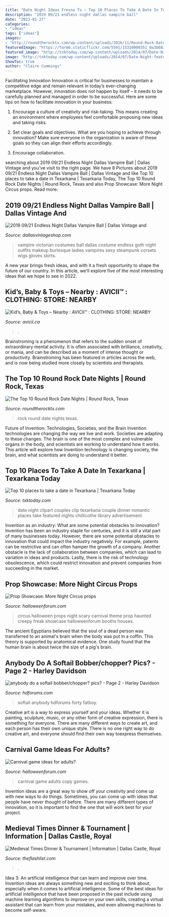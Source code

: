 ```yaml
---
title: "Date Night Ideas Fresno Tx ~ Top 10 Places To Take A Date In Texarkana"
description: "2019 09/21 endless night dallas vampire ball"
date: "2023-01-27"
categories:
- "ideas"
tags: ["ideas"]
images:
- "http://roundtherocktx.com/wp-content/uploads/2016/11/Round-Rock-Date-Nights-.jpg"
featuredImage: "https://farm6.staticflickr.com/5591/15310900351_0a3b683691_b.jpg"
featured_image: "http://txktoday.com/wp-content/uploads/2014/07/Date-Night-featured-image.jpg"
image: "http://txktoday.com/wp-content/uploads/2014/07/Date-Night-featured-image.jpg"
ShowToc: true
author: "Claire Cummings"
---
```



Facilitating Innovation
Innovation is critical for businesses to maintain a competitive edge and remain relevant in today’s ever-changing marketplace. However, innovation does not happen by itself – it needs to be carefully planned and managed in order to be successful. Here are some tips on how to facilitate innovation in your business:
1. Encourage a culture of creativity and risk-taking. This means creating an environment where employees feel comfortable proposing new ideas and taking risks.

2. Set clear goals and objectives. What are you hoping to achieve through innovation? Make sure everyone in the organization is aware of these goals so they can align their efforts accordingly.

3. Encourage collaboration.

	

		
searching about 2019 09/21 Endless Night Dallas Vampire Ball | Dallas Vintage and you've visit to the right page. We have 8 Pictures about 2019 09/21 Endless Night Dallas Vampire Ball | Dallas Vintage and like Top 10 places to take a date in Texarkana | Texarkana Today, The Top 10 Round Rock Date Nights | Round Rock, Texas and also Prop Showcase: More Night Circus props. Read more:
		
    
## 2019 09/21 Endless Night Dallas Vampire Ball | Dallas Vintage And

<img loading=lazy src="http://dallasvintageshop.com/wp-content/uploads/2016/09/Photo-Sep-21-7-32-25-PM-1.jpg" onerror="this.onerror=null;this.src='https://tse3.mm.bing.net/th?id=OIP.XK23lbnwkstTUlXRqeGDagAAAA&amp;pid=15.1';" alt="2019 09/21 Endless Night Dallas Vampire Ball | Dallas Vintage and">

_Source: dallasvintageshop.com_

>vampire victorian costumes ball dallas costume endless goth night outfits makeup burlesque ladies vampires sexy steampunk corsets wigs gloves skirts. 

	

A new year brings fresh ideas, and with it a fresh opportunity to shape the future of our country.  In this article, we'll explore five of the most interesting ideas that we hope to see in 2022. 

    
## Kid’s, Baby &amp; Toys – Nearby : AVICII™ : CLOTHING: STORE: NEARBY

<img loading=lazy src="https://www.avicii.ca/wp-content/uploads/2018/05/AVICII-CLOTHING-STORE-FOR-BAGS-NEARBY.jpg" onerror="this.onerror=null;this.src='https://tse4.mm.bing.net/th?id=OIP.jna1LUyGLuGZdoo3x6XVbQAAAA&amp;pid=15.1';" alt="Kid’s, Baby &amp; Toys – Nearby : AVICII™ : CLOTHING: STORE: NEARBY">

_Source: avicii.ca_

>. 

	

Brainstroming is a phenomenon that refers to the sudden onset of extraordinary mental activity. It is often associated with brilliance, creativity, or mania, and can be described as a moment of intense thought or productivity. Brainstroming has been featured in articles across the web, and is now being studied more closely by scientists and therapists.

    
## The Top 10 Round Rock Date Nights | Round Rock, Texas

<img loading=lazy src="http://roundtherocktx.com/wp-content/uploads/2016/11/Round-Rock-Date-Nights-.jpg" onerror="this.onerror=null;this.src='https://tse3.mm.bing.net/th?id=OIP.5v3eIusktq16X1RGgj5_7AHaFi&amp;pid=15.1';" alt="The Top 10 Round Rock Date Nights | Round Rock, Texas">

_Source: roundtherocktx.com_

>rock round date nights texas. 

	

Future of Invention: Technologies, Societies, and the Brain
Invention technologies are changing the way we live and work. Societies are adapting to these changes. The brain is one of the most complex and vulnerable organs in the body, and scientists are working to understand how it works. This article will explore how Invention technology is changing society, the brain, and what scientists are doing to understand it better.

    
## Top 10 Places To Take A Date In Texarkana | Texarkana Today

<img loading=lazy src="http://txktoday.com/wp-content/uploads/2014/07/Date-Night-featured-image.jpg" onerror="this.onerror=null;this.src='https://tse4.mm.bing.net/th?id=OIP.t3JchcIyBPXLgB_uI0BkUgHaDh&amp;pid=15.1';" alt="Top 10 places to take a date in Texarkana | Texarkana Today">

_Source: txktoday.com_

>date night clipart couples clip texarkana couple dinner romantic places take featured nights chillicothe library advertisement. 

	

Invention as an industry: What are some potential obstacles to innovation?
Invention has been an industry staple for centuries, and it is still a vital part of many businesses today. However, there are some potential obstacles to innovation that could impact the industry negatively. For example, patents can be restrictive and can often hamper the growth of a company. Another obstacle is the lack of collaboration between companies, which can lead to variation in ideas and products. Lastly, there is the risk of technology obsolescence, which could restrict innovation and prevent companies from succeeding in the market.

    
## Prop Showcase: More Night Circus Props

<img loading=lazy src="https://farm6.staticflickr.com/5591/15310900351_0a3b683691_b.jpg" onerror="this.onerror=null;this.src='https://tse2.mm.bing.net/th?id=OIP.3XWM_EZgNQdA_3RTLkd2LwHaE8&amp;pid=15.1';" alt="Prop Showcase: More Night Circus props">

_Source: halloweenforum.com_

>circus halloween props night scary carnival theme prop haunted creepy freak showcase halloweenforum booths houses. 

	

The ancient Egyptians believed that the soul of a dead person was transferred to an animal's brain when the body was put in a coffin. This theory is supported by anatomical evidence. One study found that the human brain is about twice the size of a pig's brain.

    
## Anybody Do A Softail Bobber/chopper? Pics? - Page 2 - Harley Davidson

<img loading=lazy src="https://www.hdforums.com/forum/attachments/softail-models/539148d1501528163-anybody-do-a-softail-bobber-chopper-pics-old_sideshot.jpg" onerror="this.onerror=null;this.src='https://tse1.mm.bing.net/th?id=OIP.DS8zVDgFA5D6YV1R7RkD3AEsDh&amp;pid=15.1';" alt="anybody do a softail bobber/chopper? pics? - Page 2 - Harley Davidson">

_Source: hdforums.com_

>softail anybody hdforums forty fatboy. 

	

Creative art is a way to express yourself and your ideas. Whether it is painting, sculpture, music, or any other form of creative expression, there is something for everyone. There are many different ways to create art, and each person has their own unique style. There is no one right way to do creative art, and everyone should find their own way toexpress themselves.

    
## Carnival Game Ideas For Adults?

<img loading=lazy src="https://www.halloweenforum.com/attachments/party-ideas-experiences-and-recipes/248399d1439219530-carnival-game-ideas-adults-dsc00148-copy.jpg" onerror="this.onerror=null;this.src='https://tse3.mm.bing.net/th?id=OIP.Wt9oSitG2b1-QE67lP-7MAAAAA&amp;pid=15.1';" alt="Carnival game ideas for adults?">

_Source: halloweenforum.com_

>carnival game adults copy games. 

	

Invention ideas are a great way to show off your creativity and come up with new ways to do things. Sometimes, you can come up with ideas that people have never thought of before. There are many different types of innovation, so it is important to find the one that will work best for your project.

    
## Medieval Times Dinner &amp; Tournament | Information | Dallas Castle, Royal

<img loading=lazy src="https://www.theflashlist.com/assets/venues/usa/tx-texas/northeast/dallas/dining/american/all/medieval-times/images/MedievalTimes-KnightOnHorse-JoselitoTagarao-1000.jpg" onerror="this.onerror=null;this.src='https://tse3.mm.bing.net/th?id=OIP.ITeEwhgqg0PuYBQlHKEN-wHaE8&amp;pid=15.1';" alt="Medieval Times Dinner &amp; Tournament | Information | Dallas Castle, Royal">

_Source: theflashlist.com_

>. 

	

Idea 3: An artificial intelligence that can learn and improve over time.
Invention ideas are always something new and exciting to think about, especially when it comes to artificial intelligence. Some of the best ideas for artificial intelligence that have been proposed in the past include using machine learning algorithms to improve on your own skills, creating a virtual assistant that can learn from your mistakes, and even allowing machines to become self-aware.


